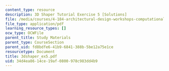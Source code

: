 ```yaml
---
content_type: resource
description: 3D Shaper Tutorial Exercise 5 [Solutions]
file: /media/courses/4-184-architectural-design-workshops-computational-design-for-housing-spring-2002/34d4ea8614ce19af0800978c983dd4b9_3dshaper_ex5.pdf
file_type: application/pdf
learning_resource_types: []
ocw_type: OCWFile
parent_title: Study Materials
parent_type: CourseSection
parent_uid: fd8bdfe6-41b9-6841-388b-5be12a75e1ce
resourcetype: Document
title: 3dshaper_ex5.pdf
uid: 34d4ea86-14ce-19af-0800-978c983dd4b9
---
```

